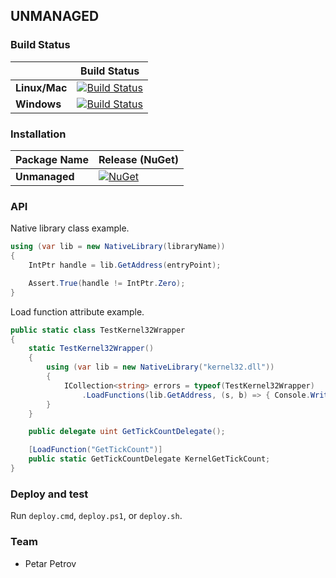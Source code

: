 ## UNMANAGED

### Build Status

|               |                                                                   Build Status                                                                   |
| ------------- | :----------------------------------------------------------------------------------------------------------------------------------------------: |
| **Linux/Mac** |             [![Build Status](https://travis-ci.org/SharpPTP/unmanaged.svg?branch=master)](https://travis-ci.org/SharpPTP/unmanaged)              |
| **Windows**   | [![Build Status](https://ci.appveyor.com/api/projects/status/d6n5dnvukkrrsli7?svg=true)](https://ci.appveyor.com/project/petarpetrovt/unmanaged) |

### Installation

| Package Name  | Release (NuGet)                                                                                     |
| ------------- | --------------------------------------------------------------------------------------------------- |
| **Unmanaged** | [![NuGet](https://img.shields.io/nuget/v/Unmanaged.svg)](https://www.nuget.org/packages/Unmanaged/) |

### API

Native library class example.

```csharp
using (var lib = new NativeLibrary(libraryName))
{
    IntPtr handle = lib.GetAddress(entryPoint);

    Assert.True(handle != IntPtr.Zero);
}
```

Load function attribute example.

```csharp
public static class TestKernel32Wrapper
{
    static TestKernel32Wrapper()
    {
        using (var lib = new NativeLibrary("kernel32.dll"))
        {
            ICollection<string> errors = typeof(TestKernel32Wrapper)
                .LoadFunctions(lib.GetAddress, (s, b) => { Console.WriteLine($"Function `{s}` called."); });
        }
    }

    public delegate uint GetTickCountDelegate();

    [LoadFunction("GetTickCount")]
    public static GetTickCountDelegate KernelGetTickCount;
}
```

### Deploy and test

Run `deploy.cmd`, `deploy.ps1`, or `deploy.sh`.

### Team

* Petar Petrov
